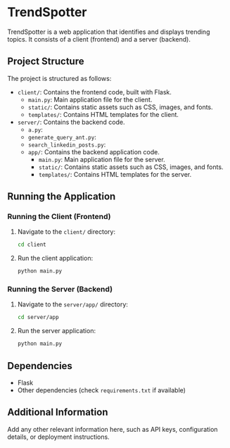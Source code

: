 # TrendSpotter

TrendSpotter is a web application that identifies and displays trending topics. It consists of a client (frontend) and a server (backend).

## Project Structure

The project is structured as follows:

- `client/`: Contains the frontend code, built with Flask.
  - `main.py`: Main application file for the client.
  - `static/`: Contains static assets such as CSS, images, and fonts.
  - `templates/`: Contains HTML templates for the client.
- `server/`: Contains the backend code.
  - `a.py`:
  - `generate_query_ant.py`:
  - `search_linkedin_posts.py`:
  - `app/`: Contains the backend application code.
    - `main.py`: Main application file for the server.
    - `static/`: Contains static assets such as CSS, images, and fonts.
    - `templates/`: Contains HTML templates for the server.

## Running the Application

### Running the Client (Frontend)

1.  Navigate to the `client/` directory:

    ```bash
    cd client
    ```

2.  Run the client application:

    ```bash
    python main.py
    ```

### Running the Server (Backend)

1.  Navigate to the `server/app/` directory:

    ```bash
    cd server/app
    ```

2.  Run the server application:

    ```bash
    python main.py
    ```

## Dependencies

- Flask
- Other dependencies (check `requirements.txt` if available)

## Additional Information

Add any other relevant information here, such as API keys, configuration details, or deployment instructions.
